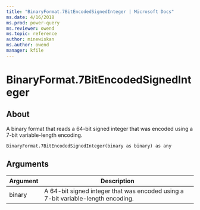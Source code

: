 ```yaml
---
title: "BinaryFormat.7BitEncodedSignedInteger | Microsoft Docs"
ms.date: 4/16/2018
ms.prod: power-query
ms.reviewer: owend
ms.topic: reference
author: minewiskan
ms.author: owend
manager: kfile
---
```

# BinaryFormat.7BitEncodedSignedInteger

  
## About  
A binary format that reads a 64-bit signed integer that was encoded using a 7-bit variable-length encoding.  
  
```  
BinaryFormat.7BitEncodedSignedInteger(binary as binary) as any  
```  
  
## Arguments  
  
|Argument|Description|  
|------------|---------------|  
|binary|A 64-bit signed integer that was encoded using a 7-bit variable-length encoding.|  
  

